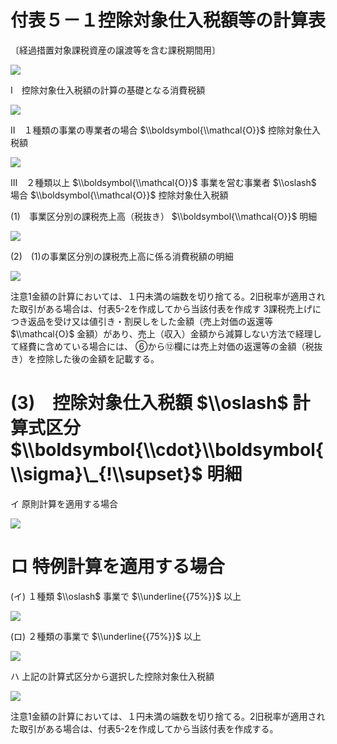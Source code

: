 # 付表５－１控除対象仕入税額等の計算表

〔経過措置対象課税資産の譲渡等を含む課税期間用〕

![](https://www.nta.go.jp/tmp/39f16694-d413-4825-8d87-949fca2be0b5/images/5529e7dd44a3ad4c3d9110b7d26a252b27538634be25a129404fb13ee2527fcf.jpg)

Ⅰ　控除対象仕入税額の計算の基礎となる消費税額

![](https://www.nta.go.jp/tmp/39f16694-d413-4825-8d87-949fca2be0b5/images/fb748702cafa09566174fd54d0b02774475b12c74c03f933264f1877086e6a86.jpg)

Ⅱ　１種類の事業の専業者の場合 $\\boldsymbol{\\mathcal{O}}$ 控除対象仕入税額

![](https://www.nta.go.jp/tmp/39f16694-d413-4825-8d87-949fca2be0b5/images/91b1b2504955b990c3d58d4ea7edc9eb323a0e0afc9554138fae5c1c0bc0dd42.jpg)

Ⅲ　２種類以上 $\\boldsymbol{\\mathcal{O}}$ 事業を営む事業者 $\\oslash$ 場合 $\\boldsymbol{\\mathcal{O}}$ 控除対象仕入税額

(1)　事業区分別の課税売上高（税抜き） $\\boldsymbol{\\mathcal{O}}$ 明細

![](https://www.nta.go.jp/tmp/39f16694-d413-4825-8d87-949fca2be0b5/images/74b498fa52d950fe26374537eb632dddc5375ca7bb6154a5c6220c04177a9520.jpg)

(2)　(1)の事業区分別の課税売上高に係る消費税額の明細

![](https://www.nta.go.jp/tmp/39f16694-d413-4825-8d87-949fca2be0b5/images/eb74f4f64b4e829ae2d604d8b46db42ddba22c75d6789f7667315bb6a17da655.jpg)

注意1金額の計算においては、１円未満の端数を切り捨てる。2旧税率が適用された取引がある場合は、付表5-2を作成してから当該付表を作成す $%$ 3課税売上げにつき返品を受け又は値引き・割戻しをした金額（売上対価の返還等 $\\mathcal{O}$ 金額）があり、売上（収入）金額から減算しない方法で経理して経費に含めている場合には、 ⑥から⑫欄には売上対価の返還等の金額（税抜き）を控除した後の金額を記載する。

# (3)　控除対象仕入税額 $\\oslash$ 計算式区分 $\\boldsymbol{\\cdot}\\boldsymbol{\\sigma}\_{!\\supset}$ 明細

イ 原則計算を適用する場合

![](https://www.nta.go.jp/tmp/39f16694-d413-4825-8d87-949fca2be0b5/images/f26f3b1563151ba923f0014481b75affa7795f4f536a66d19a71567fd48af95d.jpg)

# ロ 特例計算を適用する場合

(イ) １種類 $\\oslash$ 事業で $\\underline{{75%}}$ 以上

![](https://www.nta.go.jp/tmp/39f16694-d413-4825-8d87-949fca2be0b5/images/bda7b537464290d8a01f06fdccf4571db0d0fa228f911f9f5c5b90df625c2d85.jpg)

(ロ) ２種類の事業で $\\underline{{75%}}$ 以上

![](https://www.nta.go.jp/tmp/39f16694-d413-4825-8d87-949fca2be0b5/images/87fc1592bdd11462b441720cf87d8b5e56bb3174c89767ce274e64747eae05b6.jpg)

ハ 上記の計算式区分から選択した控除対象仕入税額

![](https://www.nta.go.jp/tmp/39f16694-d413-4825-8d87-949fca2be0b5/images/38477d0e21fbc243d4a61f6b9b443a18c649819b7f84c695ca878cd46afe3419.jpg)

注意1金額の計算においては、１円未満の端数を切り捨てる。2旧税率が適用された取引がある場合は、付表5-2を作成してから当該付表を作成する。